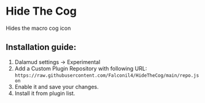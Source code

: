 # Hide The Cog
Hides the macro cog icon

## Installation guide:
1. Dalamud settings -> Experimental
2. Add a Custom Plugin Repository with following URL: `https://raw.githubusercontent.com/Falconil4/HideTheCog/main/repo.json`
3. Enable it and save your changes.
4. Install it from plugin list.

